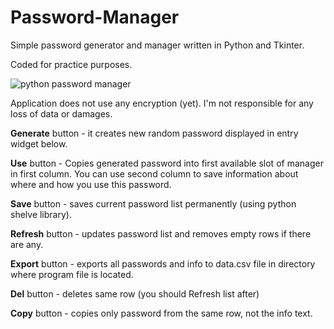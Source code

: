 # Password-Manager

Simple password generator and manager written in Python and Tkinter.

Coded for practice purposes.

![python password manager](https://github.com/pdjan/Password-Manager/blob/main/PassGen.png)

Application does not use any encryption (yet). I'm not responsible for any loss of data or damages.

**Generate** button - it creates new random password displayed in entry widget below.

**Use** button - Copies generated password into first available slot of manager in first column. You can use second column to save information about where and how you use this password. 

**Save** button - saves current password list permanently (using python shelve library).

**Refresh** button - updates password list and removes empty rows if there are any.

**Export** button - exports all passwords and info to data.csv file in directory where program file is located.

**Del** button -  deletes same row (you should Refresh list after)

**Copy** button - copies only password from the same row, not the info text.

